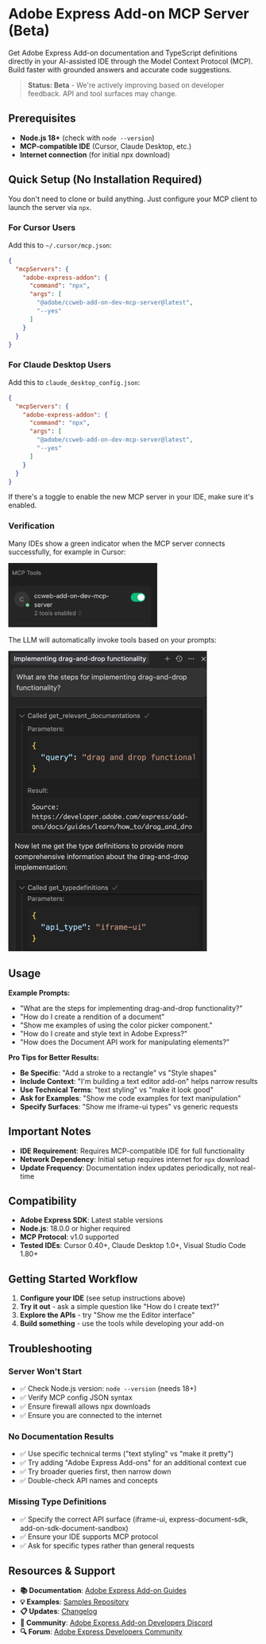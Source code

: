 # Adobe Express Add-on MCP Server (Beta)

Get Adobe Express Add-on documentation and TypeScript definitions directly in your AI-assisted IDE through the Model Context Protocol (MCP). Build faster with grounded answers and accurate code suggestions.

> **Status: Beta** - We're actively improving based on developer feedback. API and tool surfaces may change.

## Prerequisites

- **Node.js 18+** (check with `node --version`)
- **MCP-compatible IDE** (Cursor, Claude Desktop, etc.)
- **Internet connection** (for initial npx download)

## Quick Setup (No Installation Required)

You don't need to clone or build anything. Just configure your MCP client to launch the server via `npx`.

### For Cursor Users

Add this to `~/.cursor/mcp.json`:

```json
{
  "mcpServers": {
    "adobe-express-addon": {
      "command": "npx",
      "args": [
        "@adobe/ccweb-add-on-dev-mcp-server@latest",
        "--yes"
      ]
    }
  }
}
```

### For Claude Desktop Users

Add this to `claude_desktop_config.json`:

```json
{
  "mcpServers": {
    "adobe-express-addon": {
      "command": "npx",
      "args": [
        "@adobe/ccweb-add-on-dev-mcp-server@latest",
        "--yes"
      ]
    }
  }
}
```

If there's a toggle to enable the new MCP server in your IDE, make sure it's enabled.

### Verification

Many IDEs show a green indicator when the MCP server connects successfully, for example in Cursor:  

<img src="mcp-server-enabled.png" alt="Example of MCP server enabled in Cursor" width="300">

The LLM will automatically invoke tools based on your prompts:

<img src="mcp-tool-call-example.png" alt="Example of MCP tool call in Cursor" width="400">

<!-- ![Example of MCP tool call in Cursor](mcp-tool-call-example.png) -->

## Usage

**Example Prompts:**

- "What are the steps for implementing drag-and-drop functionality?"
- "How do I create a rendition of a document"
- "Show me examples of using the color picker component."
- "How do I create and style text in Adobe Express?"
- "How does the Document API work for manipulating elements?"

**Pro Tips for Better Results:**

- **Be Specific**: "Add a stroke to a rectangle" vs "Style shapes"
- **Include Context**: "I'm building a text editor add-on" helps narrow results
- **Use Technical Terms**: "text styling" vs "make it look good"
- **Ask for Examples**: "Show me code examples for text manipulation"
- **Specify Surfaces**: "Show me iframe-ui types" vs generic requests

## Important Notes

- **IDE Requirement**: Requires MCP-compatible IDE for full functionality
- **Network Dependency**: Initial setup requires internet for `npx` download
- **Update Frequency**: Documentation index updates periodically, not real-time

## Compatibility

- **Adobe Express SDK**: Latest stable versions
- **Node.js**: 18.0.0 or higher required
- **MCP Protocol**: v1.0 supported
- **Tested IDEs**: Cursor 0.40+, Claude Desktop 1.0+, Visual Studio Code 1.80+

## Getting Started Workflow

1. **Configure your IDE** (see setup instructions above)
2. **Try it out** - ask a simple question like "How do I create text?"
3. **Explore the APIs** - try "Show me the Editor interface"
4. **Build something** - use the tools while developing your add-on

## Troubleshooting

### Server Won't Start

- ✅ Check Node.js version: `node --version` (needs 18+)
- ✅ Verify MCP config JSON syntax
- ✅ Ensure firewall allows npx downloads
- ✅ Ensure you are connected to the internet

### No Documentation Results

- ✅ Use specific technical terms ("text styling" vs "make it pretty")
- ✅ Try adding "Adobe Express Add-ons" for an additional context cue
- ✅ Try broader queries first, then narrow down
- ✅ Double-check API names and concepts

### Missing Type Definitions

- ✅ Specify the correct API surface (iframe-ui, express-document-sdk, add-on-sdk-document-sandbox)
- ✅ Ensure your IDE supports MCP protocol
- ✅ Ask for specific types rather than general requests

## Resources & Support

- **📚 Documentation**: [Adobe Express Add-on Guides](https://developer.adobe.com/express/add-ons/docs/guides/)
- **💡 Examples**: [Samples Repository](https://github.com/AdobeDocs/express-add-on-samples)
- **📋 Updates**: [Changelog](https://developer.adobe.com/express/add-ons/docs/guides/getting_started/changelog/)
- **💬 Community**: [Adobe Express Add-on Developers Discord](https://discord.com/invite/nc3QDyFeb4)
- **🔍 Forum**: [Adobe Express Developers Community](https://community.adobe.com/t5/adobe-express-developers/ct-p/ct-adobe-express-developers?page=1&sort=latest_replies&lang=all&tabid=all)
